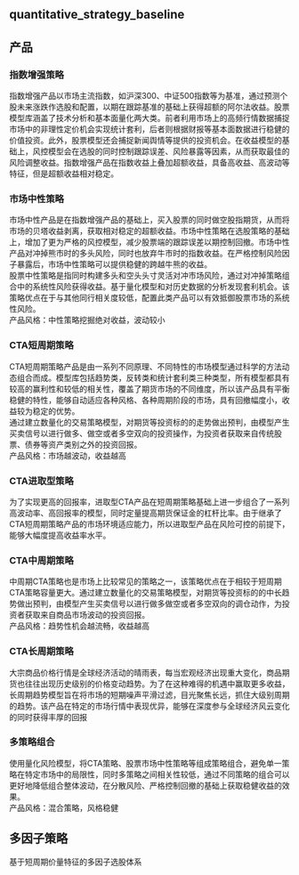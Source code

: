 ## quantitative_strategy_baseline

## 产品
### 指数增强策略
指数增强产品以市场主流指数，如沪深300、中证500指数等为基准，通过预测个股未来涨跌作选股和配置，以期在跟踪基准的基础上获得超额的阿尔法收益。股票模型库涵盖了技术分析和基本面量化两大类。前者利用市场上的高频行情数据捕捉市场中的非理性定价机会实现统计套利，后者则根据财报等基本面数据进行稳健的价值投资。此外，股票模型还会捕捉新闻舆情等提供的投资机会。在收益模型的基础上，风控模型会在选股的同时控制跟踪误差、风险暴露等因素，从而获取最佳的风险调整收益。指数增强产品在指数收益上叠加超额收益，具备高收益、高波动等特征，但是超额收益相对稳定。				
### 市场中性策略
市场中性产品是在指数增强产品的基础上，买入股票的同时做空股指期货，从而将市场的贝塔收益剥离，获取相对稳定的超额收益。市场中性策略在选股策略的基础上，增加了更为严格的风控模型，减少股票端的跟踪误差以期控制回撤。市场中性产品对冲掉熊市时的多头风险，同时也放弃牛市时的指数收益。在严格控制风险因子暴露后，市场中性策略可以提供稳健的跨越牛熊的收益。											
股票中性策略是指同时构建多头和空头头寸灵活对冲市场风险，通过对冲掉策略组合中的系统性风险获得收益。基于量化模型和对历史数据的分析发现套利机会。该策略优点在于与其他同行相关度较低，配置此类产品可以有效抵御股票市场的系统性风险。											
产品风格：中性策略挖掘绝对收益，波动较小											
### CTA短周期策略
CTA短周期策略产品是由一系列不同原理、不同特性的市场模型通过科学的方法动态组合而成。模型库包括趋势类，反转类和统计套利类三种类型，所有模型都具有较高的赢利性和较低的相关性，覆盖了期货市场的不同维度，所以该产品具有平衡稳健的特性，能够自动适应各种风格、各种周期阶段的市场，具有回撤幅度小，收益较为稳定的优势。											
通过建立数量化的交易策略模型，对期货等投资标的的走势做出预判，由模型产生买卖信号以进行做多、做空或者多空双向的投资操作，为投资者获取来自传统股票、债券等资产类别之外的投资回报。			
产品风格：市场越波动，收益越高											
### CTA进取型策略
为了实现更高的回报率，进取型CTA产品在短周期策略基础上进一步组合了一系列高波动率、高回报率的模型，同时定量提高期货保证金的杠杆比率。由于继承了CTA短周期策略产品的市场环境适应能力，所以进取型产品在风险可控的前提下，能够大幅度提高收益率水平。											
### CTA中周期策略
中周期CTA策略也是市场上比较常见的策略之一，该策略优点在于相较于短周期CTA策略容量更大。通过建立数量化的交易策略模型，对期货等投资标的的中长趋势做出预判，由模型产生买卖信号以进行做多做空或者多空双向的调仓动作，为投资者获取来自商品市场波动的投资回报。											
产品风格：趋势性机会越流畅，收益越高											
### CTA长周期策略
大宗商品价格行情是全球经济活动的晴雨表，每当宏观经济出现重大变化，商品期货也往往出现历史级别的价格变动趋势。为了在这种难得的机遇中赢取更多收益，长周期趋势模型旨在将市场的短期噪声平滑过滤，目光聚焦长远，抓住大级别周期的趋势。该产品在特定的市场行情中表现优异，能够在深度参与全球经济风云变化的同时获得丰厚的回报											
### 多策略组合
使用量化风险模型，将CTA策略、股票市场中性策略等组成策略组合，避免单一策略在特定市场中的局限性，同时多策略之间相关性较低，通过不同策略的组合可以更好地降低组合整体波动，在分散风险、严格控制回撤的基础上获取稳健收益的效果。											
产品风格：混合策略，风格稳健											

## 多因子策略
基于短周期价量特征的多因子选股体系
